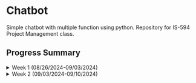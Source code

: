 # Chatbot
Simple chatbot with multiple function using python.
Repository for IS-594 Project Management class.

## Progress Summary
<details>
<summary> Week 1 (08/26/2024-09/03/2024) </summary>

-   Initialized project repository

-   Create README.md @ bde3d5d192846d22fc274e701e51020f8387445f

</details> 

<details>
<summary> Week 2 (09/03/2024-09/10/2024) </summary>

-   Setup configuration file for the project @ 41cb2d3e8e8c1ded51e6e7de097add6f9da328bc

-   Setup component folder for the project @ 9a24ff29b8cad5f9fdd84e1c7ee7cc796c056539

-   Update TODO list for the project [Project Pages](https://github.com/users/HerobrineXia/projects/2/views/1)
</details> 
